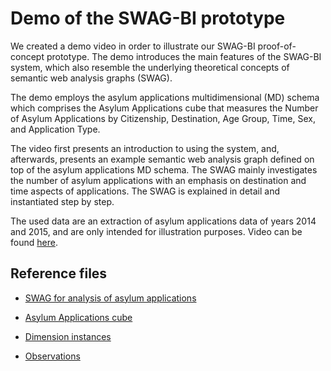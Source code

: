 # Demo of the SWAG-BI prototype

We created a demo video in order to illustrate our SWAG-BI proof-of-concept prototype.
The demo introduces the main features of the SWAG-BI system, which also resemble the underlying theoretical concepts of semantic web analysis graphs (SWAG).

The demo employs the asylum applications multidimensional (MD) schema which comprises the Asylum Applications cube that measures the Number of Asylum Applications by Citizenship, Destination, Age Group, Time, Sex, and Application Type.

The video first presents an introduction to using the system, and, afterwards, presents an example semantic web analysis graph defined on top of the asylum applications MD schema.
The SWAG mainly investigates the number of asylum applications with an emphasis on destination and time aspects of applications.
The SWAG is explained in detail and instantiated step by step.

The used data are an extraction of asylum applications data of years 2014 and 2015, and are only intended for illustration purposes.
Video can be found [here](https://youtu.be/wlkA39TFCJY).

## Reference files

* [SWAG for analysis of asylum applications](https://github.com/swag-bi/swag/blob/master/src/main/webapp/WEB-INF/resources/Uploaded/AGs/eurostat_AG_AMCIS2021.ttl)

* [Asylum Applications cube](https://github.com/lorenae/qb4olap/blob/master/examples/eurostat_schema_QB4OLAP_v1.3.ttl)

* [Dimension instances](https://github.com/lorenae/qb4olap/blob/master/examples/eurostat_instances_QB4OLAP_v1.3.ttl)

* [Observations](http://estatwrap.ontologycentral.com/page/migr_asyappctzm)